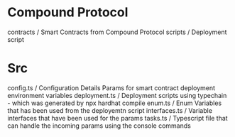 Compound Protocol
=================

contracts /  Smart Contracts from Compound Protocol 
scripts / Deployment script


Src
============
config.ts / Configuration Details Params for smart contract deployment environment variables
deployment.ts / Deployment scripts using typechain - which was generated by npx hardhat compile
enum.ts / Enum Variables that has been used from the deployemtn script
interfaces.ts / Variable interfaces that have been used for the params
tasks.ts / Typescript file that can handle the incoming params using the console commands
